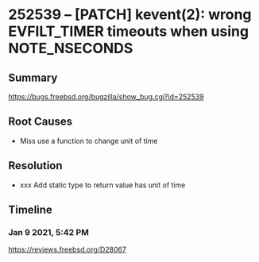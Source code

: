 # 252539 – [PATCH] kevent(2): wrong EVFILT_TIMER timeouts when using NOTE_NSECONDS

## Summary

https://bugs.freebsd.org/bugzilla/show_bug.cgi?id=252539

## Root Causes

* Miss use a function to change unit of time

## Resolution

* xxx Add static type to return value has unit of time

## Timeline

### Jan 9 2021, 5:42 PM

https://reviews.freebsd.org/D28067
